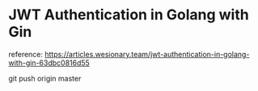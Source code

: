 

# JWT Authentication in Golang with Gin
reference:
https://articles.wesionary.team/jwt-authentication-in-golang-with-gin-63dbc0816d55

git push origin master